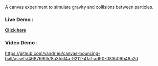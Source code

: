 A canvas experiment to simulate gravity and collisions between particles.

### Live Demo :

**[Click here](https://vandrieu.github.io/canvas-bouncing-ball/)**

### Video Demo :

https://github.com/vandrieu/canvas-bouncing-ball/assets/46876905/8a355f4a-9212-41af-ad90-083b06b49a2d

